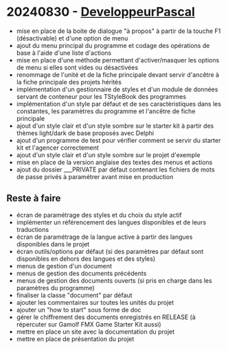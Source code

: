 # 20240830 - [DeveloppeurPascal](https://github.com/DeveloppeurPascal)

* mise en place de la boite de dialogue "à propos" à partir de la touche F1 (désactivable) et d'une option de menu
* ajout du menu principal du programme et codage des opérations de base à l'aide d'une liste d'actions
* mise en place d'une méthode permettant d'activer/masquer les options de menu si elles sont vides ou désactivées
* renommage de l'unité et de la fiche principale devant servir d'ancêtre à la fiche principale des projets hérités
* implémentation d'un gestionnaire de styles et d'un module de données servant de conteneur pour les TStyleBook des programmes
* implémentation d'un style par défaut et de ses caractèristiques dans les constantes, les paramètres du programme et l'ancêtre de fiche principale
* ajout d'un style clair et d'un style sombre sur le starter kit à partir des thèmes light/dark de base proposés avec Delphi
* ajout d'un programme de test pour vérifier comment se servir du starter kit et l'agencer correctement
* ajout d'un style clair et d'un style sombre sur le projet d'exemple
* mise en place de la version anglaise des textes des menus et actions
* ajout du dossier ___PRIVATE par défaut contenant les fichiers de mots de passe privés à paramétrer avant mise en production

## Reste à faire

* écran de paramétrage des styles et du choix du style actif
* implémenter un référencement des langues disponibles et de leurs traductions
* écran de paramétrage de la langue active à partir des langues disponibles dans le projet
* écran outils/options par défaut (si des paramètres par défaut sont disponibles en dehors des langues et des styles)
* menus de gestion d'un document
* menus de gestion des documents précédents
* menus de gestion des documents ouverts (si pris en charge dans les paramètres du programme)
* finaliser la classe "document" par défaut
* ajouter les commentaires sur toutes les unités du projet
* ajouter un "how to start" sous forme de doc
* gérer le chiffrement des documents enregistrés en RELEASE (à répercuter sur Gamolf FMX Game Starter Kit aussi)
* mettre en place un site avec la documentation du projet
* mettre en place de présentation du projet
